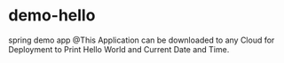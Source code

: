 # demo-hello
spring demo app
@This Application can be downloaded to any Cloud for Deployment to Print Hello World and Current Date and Time.
